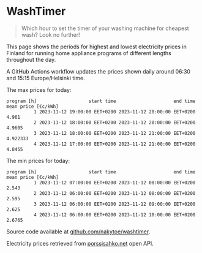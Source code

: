 
# WashTimer

> Which hour to set the timer of your washing machine for cheapest wash? Look no further!

This page shows the periods for highest and lowest electricity prices in Finland 
for running home appliance programs of different lengths throughout the day. 

A GitHub Actions workflow updates the prices shown daily around 06:30 and 15:15 Europe/Helsinki time.

The max prices for today:

	program [h]                   start time                     end time mean price [€c/kWh]
	          1 2023-11-12 19:00:00 EET+0200 2023-11-12 20:00:00 EET+0200               4.961
	          2 2023-11-12 18:00:00 EET+0200 2023-11-12 20:00:00 EET+0200              4.9605
	          3 2023-11-12 18:00:00 EET+0200 2023-11-12 21:00:00 EET+0200            4.922333
	          4 2023-11-12 17:00:00 EET+0200 2023-11-12 21:00:00 EET+0200              4.8455

The min prices for today:

	program [h]                   start time                     end time mean price [€c/kWh]
	          1 2023-11-12 07:00:00 EET+0200 2023-11-12 08:00:00 EET+0200               2.543
	          2 2023-11-12 06:00:00 EET+0200 2023-11-12 08:00:00 EET+0200               2.595
	          3 2023-11-12 06:00:00 EET+0200 2023-11-12 09:00:00 EET+0200               2.625
	          4 2023-11-12 06:00:00 EET+0200 2023-11-12 10:00:00 EET+0200              2.6765


Source code available at [github.com/nakytoe/washtimer](https://github.com/nakytoe/washtimer).

Electricity prices retrieved from [porssisahko.net](https://porssisahko.net/api) open API.
